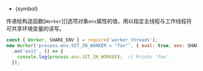 <!-- YAML
added: v11.14.0
-->

* {symbol}

传递给构造函数[`Worker`][]选项对象`env`属性的值，用以指定主线程与工作线程将可共享环境变量的读写。

```js
const { Worker, SHARE_ENV } = require('worker_threads');
new Worker('process.env.SET_IN_WORKER = "foo"', { eval: true, env: SHARE_ENV })
  .on('exit', () => {
    console.log(process.env.SET_IN_WORKER);  // Prints 'foo'.
  });
```

